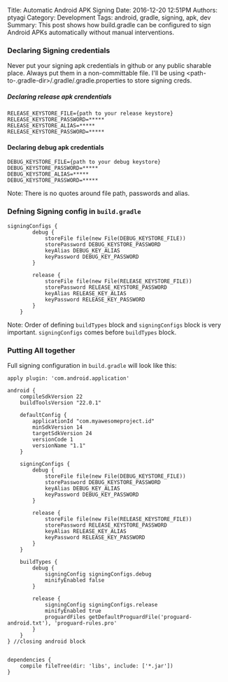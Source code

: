 Title: Automatic Android APK Signing
Date: 2016-12-20 12:51PM
Authors: ptyagi
Category: Development
Tags: android, gradle, signing, apk, dev
Summary: This post shows how build.gradle can be configured to sign Android APKs automatically without manual interventions.

### Declaring Signing credentials ###
Never put your signing apk credentials in github or any public sharable place. Always put them in a non-committable file. I'll be using <path-to-.gradle-dir>/.gradle/.gradle.properties to store signing creds.

##### Declaring release apk crendentials ####
```
RELEASE_KEYSTORE_FILE={path to your release keystore}
RELEASE_KEYSTORE_PASSWORD=*****
RELEASE_KEYSTORE_ALIAS=*****
RELEASE_KEYSTORE_PASSWORD=*****
```

#### Declaring debug apk credentials ####
```
DEBUG_KEYSTORE_FILE={path to your debug keystore}
DEBUG_KEYSTORE_PASSWORD=*****
DEBUG_KEYSTORE_ALIAS=*****
DEBUG_KEYSTORE_PASSWORD=*****
```
Note: There is no quotes around file path, passwords and alias.


### Defning Signing config in `build.gradle` ###
```
signingConfigs {
        debug {
            storeFile file(new File(DEBUG_KEYSTORE_FILE))
            storePassword DEBUG_KEYSTORE_PASSWORD
            keyAlias DEBUG_KEY_ALIAS
            keyPassword DEBUG_KEY_PASSWORD
        }

        release {
            storeFile file(new File(RELEASE_KEYSTORE_FILE))
            storePassword RELEASE_KEYSTORE_PASSWORD
            keyAlias RELEASE_KEY_ALIAS
            keyPassword RELEASE_KEY_PASSWORD
        }
    }
```

Note: Order of defining `buildTypes` block and `signingConfigs` block is very important. `signingConfigs` comes before `buildTypes` block.

### Putting All together ###
Full signing configuration in `build.gradle` will look like this:
```
apply plugin: 'com.android.application'

android {
    compileSdkVersion 22
    buildToolsVersion "22.0.1"

    defaultConfig {
        applicationId "com.myawesomeproject.id"
        minSdkVersion 14
        targetSdkVersion 24
        versionCode 1
        versionName "1.1"
    }

    signingConfigs {
        debug {
            storeFile file(new File(DEBUG_KEYSTORE_FILE))
            storePassword DEBUG_KEYSTORE_PASSWORD
            keyAlias DEBUG_KEY_ALIAS
            keyPassword DEBUG_KEY_PASSWORD
        }

        release {
            storeFile file(new File(RELEASE_KEYSTORE_FILE))
            storePassword RELEASE_KEYSTORE_PASSWORD
            keyAlias RELEASE_KEY_ALIAS
            keyPassword RELEASE_KEY_PASSWORD
        }
    }

    buildTypes {
        debug {
            signingConfig signingConfigs.debug
            minifyEnabled false
        }

        release {
            signingConfig signingConfigs.release
            minifyEnabled true
            proguardFiles getDefaultProguardFile('proguard-android.txt'), 'proguard-rules.pro'
        }
    }
} //closing android block


dependencies {
    compile fileTree(dir: 'libs', include: ['*.jar'])
} 
```
